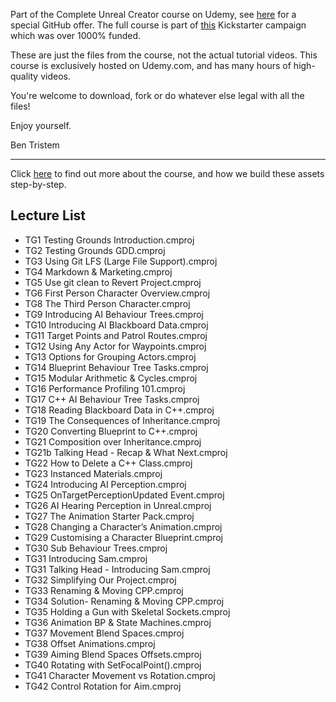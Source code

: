 Part of the Complete Unreal Creator course on Udemy, see [here](https://www.udemy.com/unrealcourse?couponCode=GitHubDiscount) for a special GitHub offer. The full course is part of [this](https://www.kickstarter.com/projects/bentristem/learn-to-make-video-games-unreal-developer-course) Kickstarter campaign which was over 1000% funded.

These are just the files from the course, not the actual tutorial videos. This course is exclusively hosted on Udemy.com, and has many hours of high-quality videos.

You're welcome to download, fork or do whatever else legal with all the files!

Enjoy yourself.

Ben Tristem

---
Click [here](https://www.udemy.com/unrealcourse?couponCode=GitHubDiscount) to find out more about the course, and how we build these assets step-by-step.

## Lecture List
* TG1 Testing Grounds Introduction.cmproj
* TG2 Testing Grounds GDD.cmproj
* TG3 Using Git LFS (Large File Support).cmproj
* TG4 Markdown & Marketing.cmproj
* TG5 Use git clean to Revert Project.cmproj
* TG6 First Person Character Overview.cmproj
* TG8 The Third Person Character.cmproj
* TG9 Introducing AI Behaviour Trees.cmproj
* TG10 Introducing AI Blackboard Data.cmproj
* TG11 Target Points and Patrol Routes.cmproj
* TG12 Using Any Actor for Waypoints.cmproj
* TG13 Options for Grouping Actors.cmproj
* TG14 Blueprint Behaviour Tree Tasks.cmproj
* TG15 Modular Arithmetic & Cycles.cmproj
* TG16 Performance Profiling 101.cmproj
* TG17 C++ AI Behaviour Tree Tasks.cmproj
* TG18 Reading Blackboard Data in C++.cmproj
* TG19 The Consequences of Inheritance.cmproj
* TG20 Converting Blueprint to C++.cmproj
* TG21 Composition over Inheritance.cmproj
* TG21b Talking Head - Recap & What Next.cmproj
* TG22 How to Delete a C++ Class.cmproj
* TG23 Instanced Materials.cmproj
* TG24 Introducing AI Perception.cmproj
* TG25 OnTargetPerceptionUpdated Event.cmproj
* TG26 AI Hearing Perception in Unreal.cmproj
* TG27 The Animation Starter Pack.cmproj
* TG28 Changing a Character’s Animation.cmproj
* TG29 Customising a Character Blueprint.cmproj
* TG30 Sub Behaviour Trees.cmproj
* TG31 Introducing Sam.cmproj
* TG31 Talking Head - Introducing Sam.cmproj
* TG32 Simplifying Our Project.cmproj
* TG33 Renaming & Moving CPP.cmproj
* TG34 Solution- Renaming & Moving CPP.cmproj
* TG35 Holding a Gun with Skeletal Sockets.cmproj
* TG36 Animation BP & State Machines.cmproj
* TG37 Movement Blend Spaces.cmproj
* TG38 Offset Animations.cmproj
* TG39 Aiming Blend Spaces Offsets.cmproj
* TG40 Rotating with SetFocalPoint().cmproj
* TG41 Character Movement vs Rotation.cmproj
* TG42 Control Rotation for Aim.cmproj
